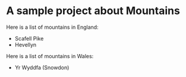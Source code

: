 A sample project about Mountains
================================

Here is a list of mountains in England:

* Scafell Pike
* Hevellyn

Here is a list of mountains in Wales:

* Yr Wyddfa (Snowdon)
